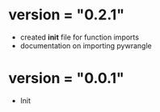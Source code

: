 # version = "0.2.1"
- created __init__ file for function imports
- documentation on importing pywrangle


# version = "0.0.1"
- Init